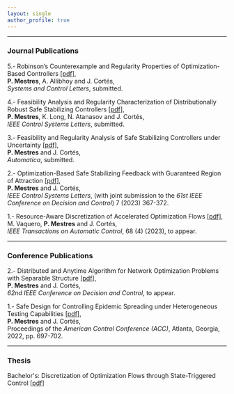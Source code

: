 ```yaml
---
layout: single
author_profile: true
---
```


---

### Journal Publications

5.- Robinson’s Counterexample and Regularity Properties of Optimization-Based Controllers [[pdf]](/assets/publications/Robinson.pdf), <br />
**P. Mestres**, A. Allibhoy and J. Cortés, <br />
*Systems and Control Letters*, submitted.

4.- Feasibility Analysis and Regularity Characterization of Distributionally Robust Safe Stabilizing Controllers [[pdf]](/assets/publications/CLF-CBF-DRO.pdf), <br />
**P. Mestres**, K. Long, N. Atanasov and J. Cortés, <br />
*IEEE Control Systems Letters*, submitted.

3.- Feasibility and Regularity Analysis of Safe Stabilizing Controllers under Uncertainty [[pdf]](https://arxiv.org/pdf/2301.04603.pdf), <br />
**P. Mestres** and J. Cortés, <br />
*Automatica*, submitted.

2.- Optimization-Based Safe Stabilizing Feedback with Guaranteed Region of Attraction [[pdf]](https://arxiv.org/pdf/2203.12550.pdf), <br />
**P. Mestres** and J. Cortés, <br />
*IEEE Control Systems Letters*, (with joint submission to the *61st IEEE Conference on Decision and Control*) 7 (2023) 367-372.

1.- Resource-Aware Discretization of Accelerated Optimization Flows [[pdf]](https://arxiv.org/abs/2009.09135), <br />
M. Vaquero, **P. Mestres** and J. Cortés, <br />
*IEEE Transactions on Automatic Control*, 68 (4) (2023), to appear.

---

### Conference Publications
2.- Distributed and Anytime Algorithm for Network Optimization Problems with Separable Structure [[pdf]](/assets/publications/2023f_DistributedAnytime.pdf), <br />
**P. Mestres** and J. Cortés, <br />
*62nd IEEE Conference on Decision and Control*, to appear.

1.- Safe Design for Controlling Epidemic Spreading under Heterogeneous Testing Capabilities [[pdf]](/assets/publications/2021_MeCo-acc.pdf), <br />
**P. Mestres** and J. Cortés, <br />
Proceedings of the *American Control Conference (ACC)*, Atlanta, Georgia, 2022, pp. 697-702.

---

### Thesis

Bachelor's: Discretization of Optimization Flows through State-Triggered Control [[pdf]](assets/publications/memoria.pdf)
